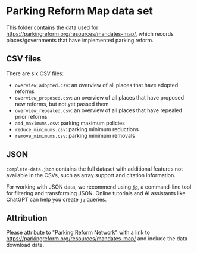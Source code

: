 # Parking Reform Map data set

This folder contains the data used for https://parkingreform.org/resources/mandates-map/, which records places/governments that have implemented parking reform.

## CSV files

There are six CSV files:

- `overview_adopted.csv`: an overview of all places that have adopted reforms
- `overview_proposed.csv`: an overview of all places that have proposed new reforms, but not yet passed them
- `overview_repealed.csv`: an overview of all places that have repealed prior reforms
- `add_maximums.csv`: parking maximum policies
- `reduce_minimums.csv`: parking minimum reductions
- `remove_minimums.csv`: parking minimum removals

## JSON

`complete-data.json` contains the full dataset with additional features not available in the CSVs, such as array support and citation information.

For working with JSON data, we recommend using [`jq`](https://jqlang.github.io/jq/tutorial/), a command-line tool for filtering and transforming JSON. Online tutorials and AI assistants like ChatGPT can help you create `jq` queries.

## Attribution

Please attribute to "Parking Reform Network" with a link to https://parkingreform.org/resources/mandates-map/ and include the data download date.
